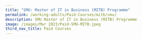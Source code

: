 ```yaml
---
title: "SMU: Master of IT in Business (MITB) Programme"
permalink: /working-adults/Paid-Courses/mitb/smu/
description: SMU Master of IT in Business (MITB) Programme
image: /images/Mar 2023/Paid-SMU-MITB.jpeg
third_nav_title: Paid Courses
---
```


